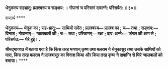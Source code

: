 **धेनुकस्य सहभ्रातु: प्रलश्बस्य च सङ्क्षय: ।** **गोपानां च परित्राणं दावाग्ने: परिसर्पत: ॥ ३०॥** 

शब्दार्थ **** 

**धेनुकस्य—** **धेनुक का** **; सह-भ्रातु:—** **साथियों समेत** **; प्रलश्बस्य—** **प्रलश्ब का** **; च—** **तथा** **; सङ्क्षय:—** **विनाश** **; गोपानाम्—** **ग्वालबालों की** **; च—** **तथा** **; परित्राणम्—** **रक्षा** **; दाव-अग्ने:—** **जंगल की आग से** **; परिसर्पत:—** **घेरे हुई।** **.** 

**श्रीमद्भागवत** **में बताया गया है कि किस तरह भगवान् कृष्ण तथा बलराम ने** **धेनुकासुर तथा उसके साथियों को मारा, किस तरह बलराम ने प्रलश्बासुर का विनाश किया** **और किस तरह कृष्ण ने दावाग्नि से घिरे ग्वालबालों को बचाया।** **** 